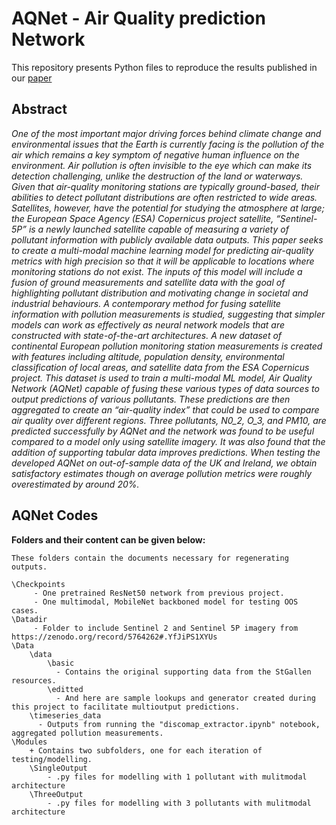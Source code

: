 # AQNet - Air Quality prediction Network

This repository presents Python files to reproduce the results published in our [paper](https://www.sciencedirect.com/science/article/pii/S0034425723001608)

## Abstract
*One of the most important major driving forces behind climate change and environmental issues that the Earth is currently facing is the pollution of the air which remains a key symptom of negative human influence on the environment. Air pollution is often invisible to the eye which can make its detection challenging, unlike the destruction of the land or waterways. Given that air-quality monitoring stations are typically ground-based, their abilities to detect pollutant distributions are often restricted to wide areas. Satellites, however, have the potential for studying the atmosphere at large; the European Space Agency (ESA) Copernicus project satellite, “Sentinel-5P” is a newly launched satellite capable of measuring a variety of pollutant information with publicly available data outputs. This paper seeks to create a multi-modal machine learning model for predicting air-quality metrics with high precision so that it will be applicable to locations where monitoring stations do not exist. The inputs of this model will include a fusion of ground measurements and satellite data with the goal of highlighting pollutant distribution and motivating change in societal and industrial behaviours. A contemporary method for fusing satellite information with pollution measurements is studied, suggesting that simpler models can work as effectively as neural network models that are constructed with state-of-the-art architectures. A new dataset of continental European pollution monitoring station measurements is created with features including altitude, population density, environmental classification of local areas, and satellite data from the ESA Copernicus project. This dataset is used to train a multi-modal ML model, Air Quality Network (AQNet) capable of fusing these various types of data sources to output predictions of various pollutants. These predictions are then aggregated to create an “air-quality index” that could be used to compare air quality over different regions. Three pollutants, N0_2, O_3, and PM10, are predicted successfully by AQNet and the network was found to be useful compared to a model only using satellite imagery. It was also found that the addition of supporting tabular data improves predictions. When testing the developed AQNet on out-of-sample data of the UK and Ireland, we obtain satisfactory estimates though on average pollution metrics were roughly overestimated by around 20%.*


## AQNet Codes

**Folders and their content can be given below:**
```
These folders contain the documents necessary for regenerating outputs.

\Checkpoints
	 - One pretrained ResNet50 network from previous project.
	 - One multimodal, MobileNet backboned model for testing OOS cases.
\Datadir
	 - Folder to include Sentinel 2 and Sentinel 5P imagery from https://zenodo.org/record/5764262#.YfJiPS1XYUs 
\Data
	\data
		\basic
		  - Contains the original supporting data from the StGallen resources.
		\editted
		  - And here are sample lookups and generator created during this project to facilitate multioutput predictions.
	\timeseries_data
	  - Outputs from running the "discomap_extractor.ipynb" notebook, aggregated pollution measurements.
\Modules
	+ Contains two subfolders, one for each iteration of testing/modelling.
	\SingleOutput
		- .py files for modelling with 1 pollutant with mulitmodal architecture
	\ThreeOutput
		- .py files for modelling with 3 pollutants with mulitmodal architecture
```
